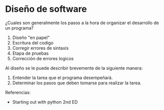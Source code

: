 # Diseño de software

¿Cuales son generalmente 
los pasos a la hora de 
organizar el desarrollo de 
un programa?

1. Diseño "en papel"
2. Escritura del codigo
3. Corregir errores de 
sintaxis
4. Etapa de pruebas
5. Corrección de errores 
logicos

Al diseño se le puede 
describir brevemente de la 
siguiente manera:
1. Entender la tarea que el 
programa desempeñará.
2. Determinar los pasos que 
deben tomarse para realizar 
la tarea.







Referencias:

- Starting out with python 2nd ED

